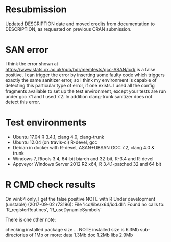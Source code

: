 # Resubmission

Updated DESCRIPTION date and moved credits from documentation to DESCRIPTION, as requested on previous CRAN submission.

# SAN error 
I think the error shown at https://www.stats.ox.ac.uk/pub/bdr/memtests/gcc-ASAN/icd/ is a false positive. I can trigger the error by inserting some faulty code which triggers exactly the same sanitizer error, so I think my environment is capable of detecting this particular type of error, if one exists. I used all the config fragments available to set up the test environment, except your tests are run under gcc 7.1 and I used 7.2. In addition clang-trunk sanitizer does not detect this error.

# Test environments
* Ubuntu 17.04 R 3.4.1, clang 4.0, clang-trunk
* Ubuntu 12.04 (on travis-ci) R-devel, gcc
* Debian in docker with R-devel, ASAN+UBSAN GCC 7.2, clang 4.0 & trunk
* Windows 7, Rtools 3.4, 64-bit biarch and 32-bit, R-3.4 and R-devel
* Appveyor Windows Server 2012 R2 x64, R 3.4.1-patched 32 and 64 bit

# R CMD check results

On win64 only, I get the false positive NOTE with R Under development (unstable) (2017-09-02 r73196):
File 'icd/libs/x64/icd.dll':
  Found no calls to: 'R_registerRoutines', 'R_useDynamicSymbols'

There is one other note:

checking installed package size ... NOTE
  installed size is  6.3Mb
  sub-directories of 1Mb or more:
    data   1.3Mb
    doc    1.2Mb
    libs   2.9Mb
